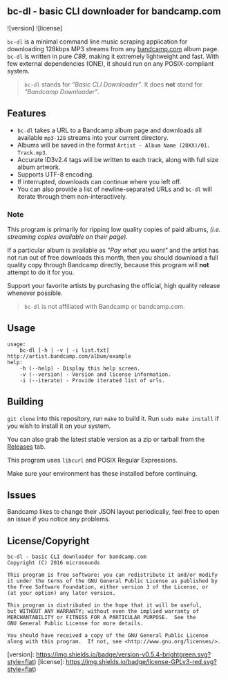 ## bc-dl - basic CLI downloader for bandcamp.com
![version] ![license]

```bc-dl``` is a minimal command line music scraping application for downloading 128kbps MP3 streams from any [bandcamp.com](http://bandcamp.com) album page. ```bc-dl``` is written in pure *C89*, making it extremely lightweight and fast. With few external dependencies (ONE), it should run on any POSIX-compliant system.

> ```bc-dl``` stands for _"Basic CLI Downloader"_. It does **not** stand for _"Bandcamp Downloader"_.

## Features
* ```bc-dl``` takes a URL to a Bandcamp album page and downloads all available ```mp3-128``` streams into your current directory.
* Albums will be saved in the format ```Artist - Album Name (20XX)/01. Track.mp3```.
* Accurate ID3v2.4 tags will be written to each track, along with full size album artwork.
* Supports UTF-8 encoding.
* If interrupted, downloads can continue where you left off.
* You can also provide a list of newline-separated URLs and ```bc-dl``` will iterate through them non-interactively.

### Note
This program is primarily for ripping low quality copies of paid albums, _(i.e. streaming copies available on their page)._

If a particular album is available as _"Pay what you want"_ and the artist has not run out of free downloads this month, then you should download a full quality copy through Bandcamp directly, because this program will **not** attempt to do it for you.

Support your favorite artists by purchasing the official, high quality release whenever possible.

> ```bc-dl``` is not affiliated with Bandcamp or bandcamp.com.

## Usage
```
usage:
	bc-dl [-h | -v | -i list.txt] http://artist.bandcamp.com/album/example
help:
	-h (--help) - Display this help screen.
	-v (--version) - Version and license information.
	-i (--iterate) - Provide iterated list of urls.
```

## Building
```git clone``` into this repository, run ```make``` to build it.
Run ```sudo make install``` if you wish to install it on your system.

You can also grab the latest stable version as a zip or tarball from the [Releases](https://github.com/microsounds/bc-dl/releases) tab. 

This program uses ```libcurl``` and POSIX Regular Expressions.

Make sure your environment has these installed before continuing.

## Issues
Bandcamp likes to change their JSON layout periodically, feel free to open an issue if you notice any problems.

## License/Copyright
```
bc-dl - basic CLI downloader for bandcamp.com
Copyright (C) 2016 microsounds

This program is free software: you can redistribute it and/or modify
it under the terms of the GNU General Public License as published by
the Free Software Foundation, either version 3 of the License, or
(at your option) any later version.

This program is distributed in the hope that it will be useful,
but WITHOUT ANY WARRANTY; without even the implied warranty of
MERCHANTABILITY or FITNESS FOR A PARTICULAR PURPOSE.  See the
GNU General Public License for more details.

You should have received a copy of the GNU General Public License
along with this program.  If not, see <http://www.gnu.org/licenses/>.
```
[version]: https://img.shields.io/badge/version-v0.5.4-brightgreen.svg?style=flat)
[license]: https://img.shields.io/badge/license-GPLv3-red.svg?style=flat)
